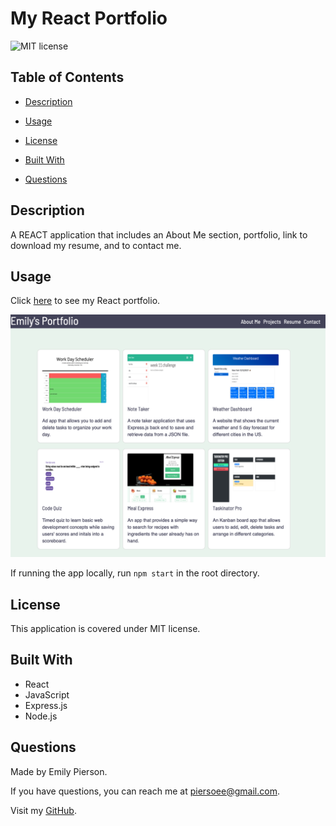 # My React Portfolio
![MIT license](https://img.shields.io/badge/license-MIT-yellow)

## Table of Contents 

* [Description](#description)

* [Usage](#usage)

* [License](#license)

* [Built With](#built-with)

* [Questions](#questions)

## Description 
A REACT application that includes an About Me section, portfolio, link to download my resume, and to contact me.

## Usage
Click [here](http://emilypier.github.io/react-portfolio) to see my React portfolio.

![My React Portfolio.](/src/assets/images/react-portfolio-projects.png)

If running the app locally, run `npm start` in the root directory.

## License
This application is covered under MIT license.

## Built With
* React
* JavaScript
* Express.js
* Node.js

## Questions
Made by Emily Pierson.

If you have questions, you can reach me at piersoee@gmail.com. 

Visit my [GitHub](https://github.com/emilypier).